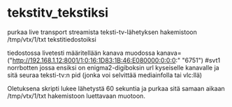 # tekstitv_tekstiksi


purkaa live transport streamista teksti-tv-lähetyksen hakemistoon /tmp/vtx/1/txt tekstitiedostoiksi

tiedostossa
    livetesti määritellään
kanava muodossa
    kanava=("http://192.168.1.12:8001/1:0:16:1D83:1B:46:E080000:0:0:0:" "6751") #svt1 norrbotten
jossa ensiksi on enigma2-digiboksin url kyseiselle kanavalle ja sitä seuraa teksti-tv:n pid (jonka voi selvittää mediainfolla tai vlc:llä)

Oletuksena skripti lukee lähetystä 60 sekuntia ja purkaa sitä samaan aikaan /tmp/vtx/1/txt hakemistoon luettavaan muotoon.
